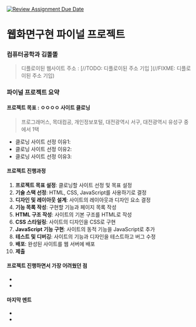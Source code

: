 [![Review Assignment Due Date](https://classroom.github.com/assets/deadline-readme-button-22041afd0340ce965d47ae6ef1cefeee28c7c493a6346c4f15d667ab976d596c.svg)](https://classroom.github.com/a/p5Ba1kFH)
# 웹화면구현 파이널 프로젝트


<!-- // 프로그래머스 사이트 - 첫 페이지만, 위에 반응형까지
목대 컴공 - 반응형 웹(창 크기 변경 시 바뀌는것 줄이면 글자 줄어드는것 등) 
+ 메뉴구성이 특이함 다른곳은 1메뉴-1차메뉴-2차-3차임 , 1차메뉴-2차메뉴 에서 다보여줌
개인정보채널 - 메뉴마다 서브메뉴 3단까지 나타남 (개인서비스-분쟁조정-제도안내 등)
대전광역시 유성구 - 이것도 3단, 첫페이지 클로닝

clone 할때 원래있는 것 사용해도 됨, css도 힘들거지만 가능. 최대한 간결하게 작성

ex) n단 상단 메뉴바 만들기 찾아보면 많음 -->


### 컴퓨터공학과 김똘똘
> 디플로이된 웹사이트 주소 : [//TODO: 디플로이된 주소 기입 ](//FIXME: 디플로이된 주소 기입)

### 파이널 프로젝트 요약

#### 프로젝트 목표 : ㅇㅇㅇㅇ 사이트 클로닝 
> 프로그래머스, 목대컴공, 개인정보포털, 대전광역시 서구, 대전광역시 유성구 중에서 1택
- 클로닝 사이트 선정 이유1:
- 클로닝 사이트 선정 이유2:
- 클로닝 사이트 선정 이유3:

#### 프로젝트 진행과정
1. **프로젝트 목표 설정**: 클로닝할 사이트 선정 및 목표 설정
1. **기술 스택 선정**: HTML, CSS, JavaScript를 사용하기로 결정
1. **디자인 및 레이아웃 설계**: 사이트의 레이아웃과 디자인 요소 결정
1. **기능 목록 작성**: 구현할 기능과 페이지 목록 작성
1. **HTML 구조 작성**: 사이트의 기본 구조를 HTML로 작성
1. **CSS 스타일링**: 사이트의 디자인을 CSS로 구현
1. **JavaScript 기능 구현**: 사이트의 동적 기능을 JavaScript로 추가
1. **테스트 및 디버깅**: 사이트의 기능과 디자인을 테스트하고 버그 수정
1. **배포**: 완성된 사이트를 웹 서버에 배포
1. **제출**

#### 프로젝트 진행하면서 가장 어려웠던 점
-
-

#### 마지막 멘트
-
-
